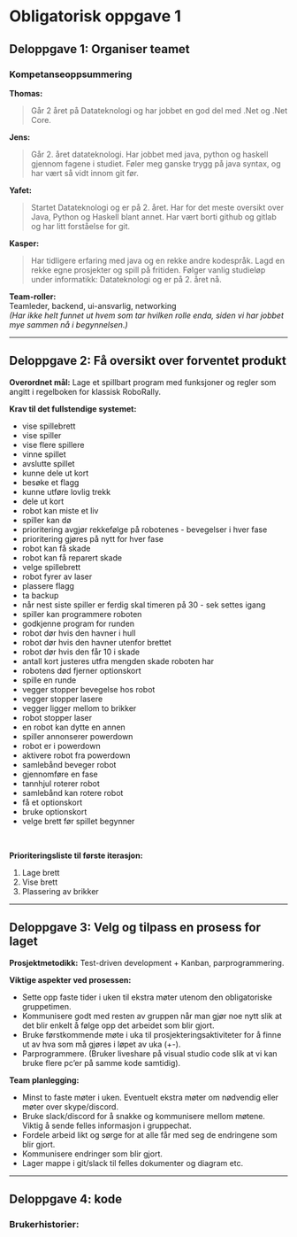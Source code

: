 # __Obligatorisk oppgave 1__

## Deloppgave 1: Organiser teamet

### Kompetanseoppsummering

__Thomas:__
 >Går 2 året på Datateknologi og har jobbet en god del med .Net og .Net Core.

__Jens:__
> Går 2. året datateknologi. Har jobbet med java, python og haskell gjennom fagene i studiet. Føler meg ganske trygg på java syntax, og har vært så vidt innom git før.

__Yafet:__
> Startet Datateknologi og er på 2. året. Har for det meste oversikt over Java, Python og Haskell blant annet. Har vært borti github og gitlab og har litt forståelse for git.

__Kasper:__
> Har tidligere erfaring med java og en rekke andre kodespråk. Lagd en rekke egne prosjekter og spill på fritiden. Følger vanlig studieløp under informatikk: Datateknologi og er på 2. året nå.

__Team-roller:__  
Teamleder, backend, ui-ansvarlig, networking  
_(Har ikke helt funnet ut hvem som tar hvilken rolle enda, siden vi har jobbet mye sammen nå i begynnelsen.)_

---

## Deloppgave 2:  Få oversikt over forventet produkt

__Overordnet mål:__
Lage et spillbart program med funksjoner og regler som angitt i regelboken for klassisk RoboRally.

__Krav til det fullstendige systemet:__

- vise spillebrett
- vise spiller
- vise flere spillere
- vinne spillet
- avslutte spillet
- kunne dele ut kort
- besøke et flagg
- kunne utføre lovlig trekk
- dele ut kort
- robot kan miste et liv
- spiller kan dø
- prioritering avgjør rekkefølge på robotenes - bevegelser i hver fase
- prioritering gjøres på nytt for hver fase
- robot kan få skade
- robot kan få reparert skade
- velge spillebrett
- robot fyrer av laser
- plassere flagg
- ta backup
- når nest siste spiller er ferdig skal timeren på 30 - sek settes igang
- spiller kan programmere roboten
- godkjenne program for runden
- robot dør hvis den havner i hull
- robot dør hvis den havner utenfor brettet
- robot dør hvis den får 10 i skade
- antall kort justeres utfra mengden skade roboten har
- robotens død fjerner optionskort
- spille en runde
- vegger stopper bevegelse hos robot
- vegger stopper lasere
- vegger ligger mellom to brikker
- robot stopper laser
- en robot kan dytte en annen
- spiller annonserer powerdown
- robot er i powerdown
- aktivere robot fra powerdown
- samlebånd beveger robot
- gjennomføre en fase
- tannhjul roterer robot
- samlebånd kan rotere robot
- få et optionskort
- bruke optionskort
- velge brett før spillet begynner

&nbsp;

__Prioriteringsliste til første iterasjon:__

1. Lage brett
2. Vise brett
3. Plassering av brikker

---

## Deloppgave 3: Velg og tilpass en prosess for laget

__Prosjektmetodikk:__ Test-driven development + Kanban, parprogrammering.

__Viktige aspekter ved prosessen:__  

- Sette opp faste tider i uken til ekstra møter utenom den obligatoriske gruppetimen.  
- Kommunisere godt med resten av gruppen når man gjør noe nytt slik at det blir enkelt å følge opp det arbeidet som blir gjort.  
- Bruke førstkommende møte i uka til prosjekteringsaktiviteter for å finne ut av hva som må gjøres i løpet av uka (+-).  
- Parprogrammere. (Bruker liveshare på visual studio code slik at vi kan bruke flere pc’er på samme kode samtidig).

__Team planlegging:__

- Minst to faste møter i uken. Eventuelt ekstra møter om nødvendig eller møter over skype/discord.
- Bruke slack/discord for å snakke og kommunisere mellom møtene. Viktig å sende felles informasjon i gruppechat.
- Fordele arbeid likt og sørge for at alle får med seg de endringene som blir gjort.
- Kommunisere endringer som blir gjort.
- Lager mappe i git/slack til felles dokumenter og diagram etc.

---

## Deloppgave 4: kode

### __Brukerhistorier:__
